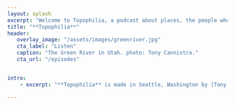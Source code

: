 ```yaml
---
layout: splash
excerpt: "Welcome to Topophilia, a podcast about places, the people who care for them, and the things we love to do in them."
title: "**Topophilia**"
header: 
   overlay_image: "/assets/images/greenriver.jpg"
   cta_label: "Listen"
   caption: "The Green River in Utah. photo: Tony Cannistra."
   cta_url: "/episodes"


intro: 
    - excerpt: "**Topophilia** is made in Seattle, Washington by [Tony Cannistra](http://www.anthonycannistra.com) and [Will Russack](http://www.willrussack.com)."

---
```


